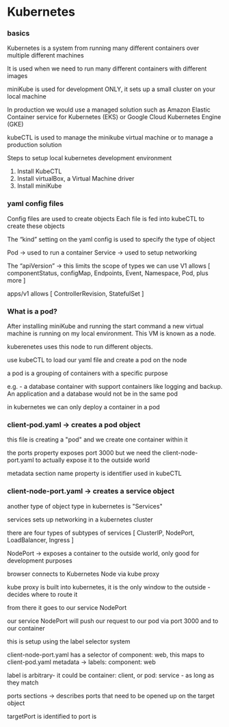 # Kubernetes

### basics

Kubernetes is a system from running many different containers over multiple different machines

It is used when we need to run many different containers with different images

miniKube is used for development ONLY, it sets up a small cluster on your local machine

In production we would use a managed solution such as Amazon Elastic Container service for Kubernetes (EKS) or Google Cloud Kubernetes Engine (GKE)

kubeCTL is used to manage the minikube virtual machine or to manage a production solution

Steps to setup local kubernetes development environment

1. Install KubeCTL
2. Install virtualBox, a Virtual Machine driver
3. Install miniKube

### yaml config files

Config files are used to create objects
Each file is fed into kubeCTL to create these objects

The “kind” setting on the yaml config is used to specify the type of object

Pod -> used to run a container
Service -> used to setup networking

The “apiVersion” -> this limits the scope of types we can use
V1 allows [ componentStatus, configMap, Endpoints, Event, Namespace, Pod, plus more ]

apps/v1 allows [ ControllerRevision, StatefulSet ]

### What is a pod?

After installing miniKube and running the start command a new virtual machine is running on my local environment. This VM is known as a node.

kuberenetes uses this node to run different objects.

use kubeCTL to load our yaml file and create a pod on the node

a pod is a grouping of containers with a specific purpose

e.g. - a database container with support containers like logging and backup. An application and a database would not be in the same pod

in kubernetes we can only deploy a container in a pod

### client-pod.yaml -> creates a pod object

this file is creating a "pod" and we create one container within it

the ports property exposes port 3000 but we need the client-node-port.yaml to actually expose it to the outside world

metadata section name property is identifier used in kubeCTL

### client-node-port.yaml -> creates a service object

another type of object type in kubernetes is "Services"

services sets up networking in a kubernetes cluster

there are four types of subtypes of services [ ClusterIP, NodePort, LoadBalancer, Ingress ]

NodePort -> exposes a container to the outside world, only good for development purposes

browser connects to Kubernetes Node via kube proxy

kube proxy is built into kubernetes, it is the only window to the outside - decides where to route it

from there it goes to our service NodePort

our service NodePort will push our request to our pod via port 3000 and to our container

this is setup using the label selector system

client-node-port.yaml has a selector of component: web, this maps to client-pod.yaml metadata -> labels: component: web

label is arbitrary- it could be container: client, or pod: service - as long as they match

ports sections -> describes ports that need to be opened up on the target object

targetPort is identified to
port is
